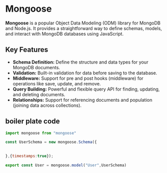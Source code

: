 # Mongoose

**Mongoose** is a popular Object Data Modeling (ODM) library for MongoDB and Node.js. It provides a straightforward way to define schemas, models, and interact with MongoDB databases using JavaScript.

## Key Features

- **Schema Definition:** Define the structure and data types for your MongoDB documents.
- **Validation:** Built-in validation for data before saving to the database.
- **Middleware:** Support for pre and post hooks (middleware) for operations like save, update, and remove.
- **Query Building:** Powerful and flexible query API for finding, updating, and deleting documents.
- **Relationships:** Support for referencing documents and population (joining data across collections).


## boiler plate code 

```js
import mongoose from "mongoose"

const UserSchema = new mongoose.Schema({

  
},{timestamps:true});

export const User = mongoose.model("User",UserSchema)

```
